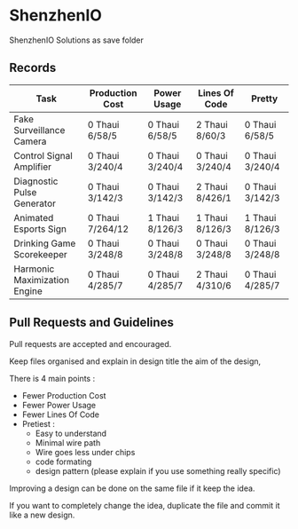 # ShenzhenIO
ShenzhenIO Solutions as save folder

## Records

Task                         | Production Cost  | Power Usage     | Lines Of Code   | Pretty
---------------------------- | ---------------- | --------------- | --------------- | ---------------
Fake Surveillance Camera     | 0 Thaui 6/58/5   | 0 Thaui 6/58/5  | 2 Thaui 8/60/3  | 0 Thaui 6/58/5
Control Signal Amplifier     | 0 Thaui 3/240/4  | 0 Thaui 3/240/4 | 0 Thaui 3/240/4 | 0 Thaui 3/240/4
Diagnostic Pulse Generator   | 0 Thaui 3/142/3  | 0 Thaui 3/142/3 | 2 Thaui 8/426/1 | 0 Thaui 3/142/3
Animated Esports Sign        | 0 Thaui 7/264/12 | 1 Thaui 8/126/3 | 1 Thaui 8/126/3 | 1 Thaui 8/126/3
Drinking Game Scorekeeper    | 0 Thaui 3/248/8  | 0 Thaui 3/248/8 | 0 Thaui 3/248/8 | 0 Thaui 3/248/8
Harmonic Maximization Engine | 0 Thaui 4/285/7  | 0 Thaui 4/285/7 | 2 Thaui 4/310/6 | 0 Thaui 4/285/7

## Pull Requests and Guidelines

Pull requests are accepted and encouraged.

Keep files organised and explain in design title the aim of the design, 

There is 4 main points :
 * Fewer Production Cost
 * Fewer Power Usage
 * Fewer Lines Of Code
 * Pretiest :
   * Easy to understand
   * Minimal wire path
   * Wire goes less under chips
   * code formating
   * design pattern (please explain if you use something really specific)
 
Improving a design can be done on the same file if it keep the idea.

If you want to completely change the idea, duplicate the file and commit it like a new design.
